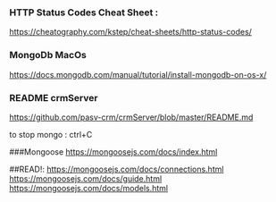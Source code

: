 ### HTTP Status Codes Cheat Sheet :
https://cheatography.com/kstep/cheat-sheets/http-status-codes/

### MongoDb MacOs
https://docs.mongodb.com/manual/tutorial/install-mongodb-on-os-x/

### README crmServer
https://github.com/pasv-crm/crmServer/blob/master/README.md

to stop mongo : ctrl+C

###Mongoose
https://mongoosejs.com/docs/index.html

##READ!:
https://mongoosejs.com/docs/connections.html
https://mongoosejs.com/docs/guide.html
https://mongoosejs.com/docs/models.html
